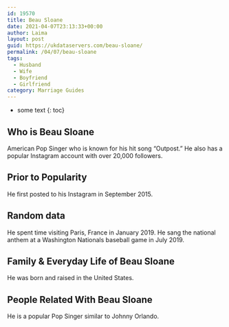 ```yaml
---
id: 19570
title: Beau Sloane
date: 2021-04-07T23:13:33+00:00
author: Laima
layout: post
guid: https://ukdataservers.com/beau-sloane/
permalink: /04/07/beau-sloane
tags:
  - Husband
  - Wife
  - Boyfriend
  - Girlfriend
category: Marriage Guides
---
```


* some text
{: toc}


## Who is Beau Sloane
                  
                  
                  
American Pop Singer who is known for his hit song &#8220;Outpost.&#8221; He also has a popular Instagram account with over 20,000 followers.
                  
              
            
              
            
                
                
                
## Prior to Popularity
                  
                  
                  
He first posted to his Instagram in September 2015.
                  
              
            
              
            
                
                
                
## Random data
                  
                  
                  
He spent time visiting Paris, France in January 2019. He sang the national anthem at a Washington Nationals baseball game in July 2019.
                  
              
            
              
            
                
                
                
## Family & Everyday Life of Beau Sloane
                  
                  
                  
He was born and raised in the United States.
                  
              
            
              
            
                
                
                
## People Related With Beau Sloane
                  
                  
                  
He is a popular Pop Singer similar to Johnny Orlando.
                  
              
            
              
            
                
              
            
              
              
            
            
              
            
          
          
          